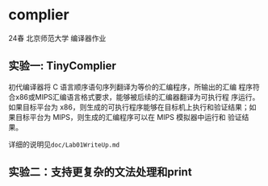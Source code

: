 # complier

24春 北京师范大学 编译器作业

## 实验一: TinyComplier

初代编译器将 C 语言顺序语句序列翻译为等价的汇编程序，所输出的汇编 程序符合x86或MIPS汇编语言格式要求，能够被后续的汇编器翻译为可执行程 序运行。如果目标平台为 x86，则生成的可执行程序能够在目标机上执行和验证结果；如果目标平台为 MIPS，则生成的汇编程序可以在 MIPS 模拟器中运行和
验证结果。

详细的说明见`doc/Lab01WriteUp.md`

## 实验二：支持更复杂的文法处理和print